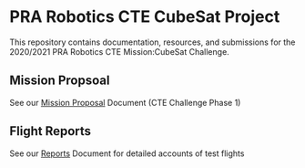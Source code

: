 # PRA Robotics CTE CubeSat Project

This repository contains documentation, resources, and submissions for the 
2020/2021 PRA Robotics CTE Mission:CubeSat Challenge.

## Mission Propsoal
See our [Mission Proposal](proposal.md) Document (CTE Challenge Phase 1)

## Flight Reports
See our [Reports](reports.md) Document for detailed accounts of test flights

